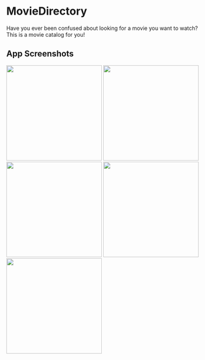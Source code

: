 # MovieDirectory
Have you ever been confused about looking for a movie you want to watch? This is a movie catalog for you!

## App Screenshots
<img src="https://drive.google.com/uc?export=view&id=1DV4M8V4IerZs4kV2SQf4bb54jgJ-n1eI" width="250"> <img src="https://drive.google.com/uc?export=view&id=1ztT7PdKuCcX1N3Hv6-bZxh7HAOHfqPUb" width="250"> <img src="https://drive.google.com/uc?export=view&id=1EdZrnW1WsxZiJ4Uc3Z7QHe3Nhqn-vTJv" width="250"> <img src="https://drive.google.com/uc?export=view&id=1Yc-tf9xLNrkNnGpTbJKzFyLlGqo4FhkM" width="250"> <img src="https://drive.google.com/uc?export=view&id=1Ry_Gbb-olMg0pQ5ISBaNRVvoW7GP6OAi" width="250">
